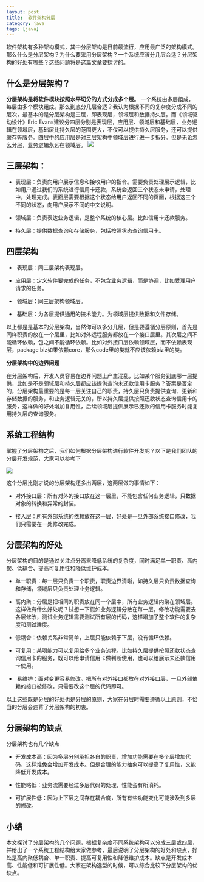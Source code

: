 ```yaml
---
layout: post
title:  软件架构分层
category: java
tags: [java]
---
```


 软件架构有多种架构模式，其中分层架构是目前最流行，应用最广泛的架构模式。那么什么是分层架构？为什么要采用分层架构？一个系统应该分几层合适？分层架构的好处有哪些？这些问题将是这篇文章要探讨的。
 
 ## 什么是分层架构？
 
 **分层架构是将软件模块按照水平切分的方式分成多个层。**  一个系统由多层组成，每层由多个模块组成。那么到底分几层合适？我认为根据不同的复杂度分成不同的层次，最基本的是分层架构是三层，即表现层，领域层和数据持久层。而《领域驱动设计》Eric Evans建议分四层分别是表现层，应用层、领域层和基础层，业务逻辑在领域层，基础层比持久层的范围更大，不仅可以提供持久层服务，还可以提供缓存等服务。四层中的应用层是对三层架构中领域层进行进一步拆分。但是无论怎么分层，业务逻辑永远在领域层。
 ![](https://mmbiz.qpic.cn/mmbiz_png/Bf4u9qKuXWuQZ9FQWD7EfHURILtLqNTNRO6YQL3rIEPKkJSZyiaHhWZClGQMmmic2gOYqlBHzrEWYniaOhB4e0Rbg/640?wx_fmt=png&tp=webp&wxfrom=5&wx_lazy=1)
 
## 三层架构：

* 表现层：负责向用户展示信息和接收用户的指令。需要负责处理展示逻辑，比如用户通过我们的系统进行信用卡还款，系统会返回三个状态未申请，处理中，处理完成。表面层需要根据这个状态给用户返回不同的页面，根据这三个不同的状态，向用户展示不同的中文说明。

* 领域层：负责表达业务逻辑，是整个系统的核心层。比如信用卡还款服务。

* 持久层：提供数据查询和存储服务，包括按照状态查询信用卡。

  

## 四层架构

*  表现层：同三层架构表现层。

* 应用层：定义软件要完成的任务，不包含业务逻辑，而是协调，比如受理用户请求的任务。

*  领域层：同三层架构领域层。

*  基础层：为各层提供通用的技术能力。为领域层提供数据和文件存储。

以上都是是基本的分层架构，当然你可以多分几层，但是要遵循分层原则，首先是同样职责的放在一个层里，比如对外远程服务都放在一个接口层里。其次层之间不能循环依赖，包之间不能循环依赖。比如对外接口层依赖领域层，而不依赖表现层，package biz如果依赖core，那么code里的类就不应该依赖biz里的类。

**分层架构中的边界问题**

在分层架构后，开发人员容易在边界问题上产生混乱，比如某个服务到底哪一层提供，比如是不是领域层和持久层都应该提供查询未还款信用卡服务？答案是否定的，分层架构最重要的是每一层关注自己的职责，持久层只负责提供查询、更新和存储数据的服务，和业务逻辑无关的，所以持久层提供按照还款状态查询信用卡的服务，这样做的好处增加复用性，后续领域层提供展示已还款的信用卡服务时能复用持久层的查询服务。

## 系统工程结构

掌握了分层架构之后，我们如何根据分层架构进行软件开发呢？以下是我们团队的分层开发规范，大家可以参考下

![](https://mmbiz.qpic.cn/mmbiz_png/Bf4u9qKuXWuQZ9FQWD7EfHURILtLqNTNYKXqPmJOTOWiaaK0MPIIyVapqK2yvsIkrZnGoQ9xH4u1ePtiaXYLTibVw/640?wx_fmt=png&tp=webp&wxfrom=5&wx_lazy=1)

这个分层比刚才说的分层架构还多出两层，这两层做的事情如下：

* 对外接口层：所有对外的接口放在这一层里，不能包含任何业务逻辑，只数据对象的转换和异常的封装。

* 接入层：所有外部系统的依赖放在这一层，好处是一旦外部系统接口修改，我们只需要在一处修改完成。

  

## 分层架构的好处

分层架构的目的是通过关注点分离来降低系统的复杂度，同时满足单一职责、高内聚、低耦合、提高可复用性和降低维护成本。

* 单一职责：每一层只负责一个职责，职责边界清晰，如持久层只负责数据查询和存储，领域层只负责处理业务逻辑。

* 高内聚：分层是把相同的职责放在同一个层中，所有业务逻辑内聚在领域层。这样做有什么好处呢？试想一下假如业务逻辑分散在每一层，修改功能需要去各层修改，测试业务逻辑需要测试所有层的代码，这样增加了整个软件的复杂度和测试难度。

* 低耦合：依赖关系非常简单，上层只能依赖于下层，没有循环依赖。

* 可复用：某项能力可以复用给多个业务流程。比如持久层提供按照还款状态查询信用卡的服务，既可以给申请信用卡做判断使用，也可以给展示未还款信用卡使用。

*  易维护：面对变更容易修改。把所有对外接口都放在对外接口层，一旦外部依赖的接口被修改，只需要改这个层的代码即可。

以上这些既是分层的好处也是分层的原则，大家在分层时需要遵循以上原则，不恰当的分层会违背了分层架构的初衷。

## 分层架构的缺点

分层架构也有几个缺点

* 开发成本高：因为多层分别承担各自的职责，增加功能需要在多个层增加代码，这样难免会增加开发成本。但是合理的能力抽象可以提高了复用性，又能降低开发成本。

* 性能略低：业务流需要经过多层代码的处理，性能会有所消耗。

* 可扩展性低：因为上下层之间存在耦合度，所有有些功能变化可能涉及到多层的修改。

## 小结

本文探讨了分层架构的几个问题，根据复杂度不同系统架构可以分成三层或四层，并给出了一个系统工程结构给大家做参考，最后说明了分层架构的好处和缺点，好处是高内聚低耦合、单一职责、提高可复用性和降低维护成本。缺点是开发成本高、性能低和可扩展性低。大家在架构选型的时候，可以综合比较下分层架构的优缺点。
